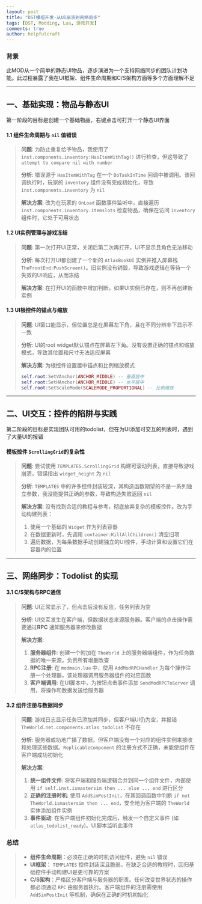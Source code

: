 ```yaml
---
layout: post
title: "DST模组开发-从UI崩溃到网络同步"
tags: [DST, Modding, Lua, 游戏开发]
comments: true
author: helpfulcraft
---
```


### 背景

此MOD从一个简单的静态UI物品，逐步演进为一个支持网络同步的团队计划功能。此过程暴露了我在UI框架、组件生命周期和C/S架构方面等多个方面理解不足

---

## 一、基础实现：物品与静态UI

第一阶段的目标是创建一个基础物品，右键点击可打开一个静态UI界面

#### 1.1 组件生命周期与 `nil` 值错误

> **问题**: 为防止重复给予物品，我使用了 `inst.components.inventory:HasItemWithTag()` 进行检查，但这导致了 `attempt to compare nil with number` 
>
> **分析**: 错误源于 `HasItemWithTag` 在一个 `DoTaskInTime` 回调中被调用。该回调执行时，玩家的 `inventory` 组件没有完成初始化，导致 `inst.components.inventory` 为 `nil`
>
> **解决方案**: 改为在玩家的 `OnLoad` 函数事件监听中，直接遍历 `inst.components.inventory.itemslots` 检查物品，确保在访问 `inventory` 组件时，它处于可用状态

#### 1.2 UI实例管理与游戏冻结

> **问题**: 第一次打开UI正常，关闭后第二次再打开，UI不显示且角色无法移动
>
> **分析**: 每次打开UI都创建了一个新的 `AtlasBookUI` 实例并推入屏幕栈 `TheFrontEnd:PushScreen()`。旧实例没有销毁，导致游戏逻辑在等待一个失效的UI响应，从而冻结
>
> **解决方案**: 在打开UI的函数中增加判断。如果UI实例已存在，则不再创建新实例

#### 1.3 UI根控件的锚点与缩放

> **问题**: UI窗口能显示，但位置总是在屏幕左下角，且在不同分辨率下显示不一致
>
> **分析**: UI的root widget默认锚点在屏幕左下角。没有设置正确的锚点和缩放模式，导致其位置和尺寸无法适应屏幕
>
> **解决方案**: 为根控件设置居中锚点和比例缩放模式
> ```lua
> self.root:SetVAnchor(ANCHOR_MIDDLE) -- 垂直居中
> self.root:SetHAnchor(ANCHOR_MIDDLE) -- 水平居中
> self.root:SetScaleMode(SCALEMODE_PROPORTIONAL) -- 比例缩放
> ```

---

## 二、UI交互：控件的陷阱与实践

第二阶段的目标是实现团队可用的todolist，但在为UI添加可交互的列表时，遇到了大量UI的报错

####  模板控件 `ScrollingGrid`的复杂性

> **问题**: 尝试使用 `TEMPLATES.ScrollingGrid` 构建可滚动列表，直接导致游戏崩溃，错误指出 `widget_height` 为 `nil`
>
> **分析**: `TEMPLATES` 中的许多控件封装较深，其构造函数期望的不是一系列独立参数，我没能提供正确的参数，导致构造失败返回 `nil`
>
> **解决方案**: 没有找到合适的教程与参考，彻底放弃复杂的模板控件。改为手动构建列表：
> 1.  使用一个基础的 `Widget` 作为列表容器
> 2.  在数据更新时，先调用 `container:KillAllChildren()` 清空旧项
> 3.  遍历数据，为每条数据手动创建独立的UI控件，手动计算和设置它们在容器内的位置

---

## 三、网络同步：Todolist 的实现

#### 3.1 C/S架构与RPC通信

> **问题**: UI正常显示了，但点击后没有反应，任务列表为空
>
> **分析**: UI交互发生在客户端，但数据状态来源服务器。客户端的点击操作需要通过**RPC** 通知服务器来修改数据
>
> **解决方案**: 
> 1.  **服务器组件**: 创建一个附加在 `TheWorld` 上的服务器端组件，作为任务数据的唯一来源，负责所有增删改查
> 2.  **RPC注册**: 在 `modmain.lua` 中，使用 `AddModRPCHandler` 为每个操作注册一个处理器，该处理器调用服务器组件的对应函数
> 3.  **客户端调用**: 在UI脚本中，为按钮点击事件添加 `SendModRPCToServer` 调用，将操作和数据发送给服务器

#### 3.2 组件注册与数据同步

> **问题**: 游戏日志显示任务已添加并同步，但客户端UI仍为空，并报错 `TheWorld.net.components.atlas_todolist` 不存在
>
> **分析**: 服务器成功地广播了数据，但客户端没有一个对应的组件实例来接收和处理这些数据。`ReplicableComponent` 的注册方式不正确，未能使组件在客户端成功初始化
>
> **解决方案**:
> 1.  **统一组件文件**: 将客户端和服务端逻辑合并到同一个组件文件，内部使用 `if self.inst.ismastersim then ... else ... end` 进行区分
> 2.  **正确的注册时机**: 使用 `AddSimPostInit`，在其回调函数中判断 `if not TheWorld.ismastersim then ... end`，安全地为客户端的 `TheWorld` 实体添加组件实例
> 3.  **事件驱动**: 在客户端组件初始化完成后，触发一个自定义事件 (如 `atlas_todolist_ready`)。UI脚本监听此事件

### 总结

> *   **组件生命周期**：必须在正确的时机访问组件，避免 `nil` 错误
> *   **UI框架**： `TEMPLATES` 控件封装深且脆弱。在缺乏合适的教程时，回归基础控件手动构建UI是更可靠的方案
> *   **C/S架构**：严格区分客户端与服务器的职责。任何改变世界状态的操作都必须通过 `RPC` 由服务器执行。客户端组件的注册需使用 `AddSimPostInit` 等机制，确保在正确的时机初始化
